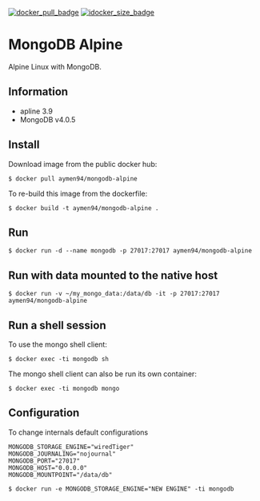 [![docker_pull_badge](https://badgen.net/docker/pulls/aymen94/mongodb-alpine)](https://hub.docker.com/r/aymen94/mongodb-alpine/)
[![idocker_size_badge](https://badgen.net/docker/size/aymen94/mongodb-alpine)](https://hub.docker.com/r/aymen94/mongodb-alpine/)

# MongoDB Alpine
Alpine Linux with MongoDB.

## Information
* apline 3.9
* MongoDB v4.0.5

## Install

Download image from the public docker hub:
```
$ docker pull aymen94/mongodb-alpine
```
To re-build this image from the dockerfile:
```
$ docker build -t aymen94/mongodb-alpine .
```

## Run
```
$ docker run -d --name mongodb -p 27017:27017 aymen94/mongodb-alpine
```

## Run with data mounted to the native host

```
$ docker run -v ~/my_mongo_data:/data/db -it -p 27017:27017 aymen94/mongodb-alpine
```

## Run a shell session
To use the mongo shell client:

```
$ docker exec -ti mongodb sh
```
The mongo shell client can also be run its own container:
```
$ docker exec -ti mongodb mongo
```

## Configuration 
To change internals default configurations
```
MONGODB_STORAGE_ENGINE="wiredTiger"
MONGODB_JOURNALING="nojournal"
MONGODB_PORT="27017"
MONGODB_HOST="0.0.0.0"
MONGODB_MOUNTPOINT="/data/db"
```

```
$ docker run -e MONGODB_STORAGE_ENGINE="NEW ENGINE" -ti mongodb
```



